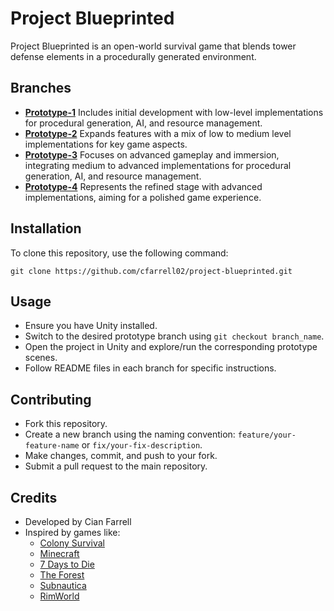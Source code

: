 # Project Blueprinted

Project Blueprinted is an open-world survival game that blends tower defense elements in a procedurally generated environment.  


## Branches

- **[Prototype-1](https://github.com/cfarrell02/FYP-Blueprinted/tree/prototype-1)** Includes initial development with low-level implementations for procedural generation, AI, and resource management.
- **[Prototype-2](https://github.com/cfarrell02/FYP-Blueprinted/tree/prototype-2)** Expands features with a mix of low to medium level implementations for key game aspects.
- **[Prototype-3](https://github.com/cfarrell02/FYP-Blueprinted/tree/prototype-3)** Focuses on advanced gameplay and immersion, integrating medium to advanced implementations for procedural generation, AI, and resource management.
- **[Prototype-4](https://github.com/cfarrell02/FYP-Blueprinted/tree/prototype-4)**  Represents the refined stage with advanced implementations, aiming for a polished game experience.

## Installation

To clone this repository, use the following command:

```
git clone https://github.com/cfarrell02/project-blueprinted.git
```


## Usage

- Ensure you have Unity installed.
- Switch to the desired prototype branch using `git checkout branch_name`.
- Open the project in Unity and explore/run the corresponding prototype scenes.
- Follow README files in each branch for specific instructions.

## Contributing

- Fork this repository.
- Create a new branch using the naming convention: `feature/your-feature-name` or `fix/your-fix-description`.
- Make changes, commit, and push to your fork.
- Submit a pull request to the main repository.

## Credits

- Developed by Cian Farrell 
- Inspired by games like:
  - [Colony Survival](https://store.steampowered.com/app/366090/Colony_Survival/)
  - [Minecraft](https://www.minecraft.net/)
  - [7 Days to Die](https://store.steampowered.com/app/251570/7_Days_to_Die/)
  - [The Forest](https://store.steampowered.com/app/242760/The_Forest/)
  - [Subnautica](https://store.steampowered.com/app/264710/Subnautica/)
  - [RimWorld](https://store.steampowered.com/app/294100/RimWorld/)


